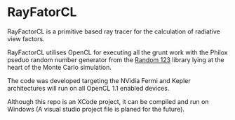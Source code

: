 # RayFatorCL

RayFactorCL is a primitive based ray tracer for the calculation of radiative view factors.

RayFactorCL utilises OpenCL for executing all the grunt work with the Philox pseduo random number generator from the [Random 123](http://www.thesalmons.org/john/random123/releases/1.06/docs/) library lying at the heart of the Monte Carlo simulation.

The code was developed targeting the NVidia Fermi and Kepler architectures will run on all OpenCL 1.1 enabled devices.

Although this repo is an XCode project, it can be compiled and run on Windows (A visual studio project file is planed for the future).